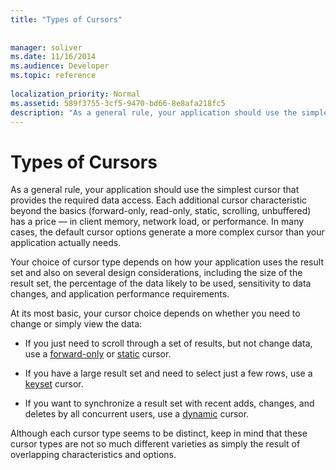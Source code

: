 ```yaml
---
title: "Types of Cursors"
 
 
manager: soliver
ms.date: 11/16/2014
ms.audience: Developer
ms.topic: reference
  
localization_priority: Normal
ms.assetid: 589f3755-3cf5-9470-bd66-8e8afa218fc5
description: "As a general rule, your application should use the simplest cursor that provides the required data access. Each additional cursor characteristic beyond the basics (forward-only, read-only, static, scrolling, unbuffered) has a price — in client memory, network load, or performance. In many cases, the default cursor options generate a more complex cursor than your application actually needs."
---
```


# Types of Cursors

As a general rule, your application should use the simplest cursor that provides the required data access. Each additional cursor characteristic beyond the basics (forward-only, read-only, static, scrolling, unbuffered) has a price — in client memory, network load, or performance. In many cases, the default cursor options generate a more complex cursor than your application actually needs.
  
Your choice of cursor type depends on how your application uses the result set and also on several design considerations, including the size of the result set, the percentage of the data likely to be used, sensitivity to data changes, and application performance requirements.
  
At its most basic, your cursor choice depends on whether you need to change or simply view the data:
  
- If you just need to scroll through a set of results, but not change data, use a [forward-only](forward-only-cursors.md) or [static](static-cursors.md) cursor. 
    
- If you have a large result set and need to select just a few rows, use a [keyset](keyset-cursors.md) cursor. 
    
- If you want to synchronize a result set with recent adds, changes, and deletes by all concurrent users, use a [dynamic](dynamic-cursors.md) cursor. 
    
Although each cursor type seems to be distinct, keep in mind that these cursor types are not so much different varieties as simply the result of overlapping characteristics and options.
  

